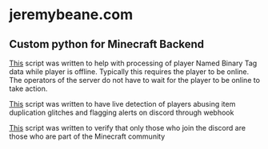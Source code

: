 # jeremybeane.com

## Custom python for Minecraft Backend

[This](https://github.com/BamaJoe411/jeremybeane.com/blob/master/python-scripts/unjail_enderclear.py) script was written to help with processing of player Named Binary Tag data while player is offline. Typically this requires the player to be online. The operators of the server do not have to wait for the player to be online to take action.

[This](https://github.com/BamaJoe411/jeremybeane.com/blob/master/python-scripts/dupe-detect.py) script was written to have live detection of players abusing item duplication glitches and flagging alerts on discord through webhook

[This](https://github.com/BamaJoe411/jeremybeane.com/blob/master/python-scripts/verify.py) script was written to verify that only those who join the discord are those who are part of the Minecraft community